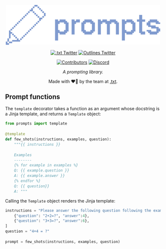 <div align="center" style="margin-bottom: 1em;">

<img src="./docs/assets/images/logo.png" alt="Prompts Logo" width=500></img>

[![.txt Twitter][dottxt-twitter-badge]][dottxt-twitter]
[![Outlines Twitter][outlines-twitter-badge]][outlines-twitter]

[![Contributors][contributors-badge]][contributors]
[![Discord][discord-badge]][discord]


*A prompting library.*

Made with ❤👷️ by the team at [.txt](https://dottxt.co).

</div>


## Prompt functions

The `template` decorator takes a function as an argument whose docstring is a Jinja template, and returns a `Template` object:

```python
from prompts import template

@template
def few_shots(instructions, examples, question):
    """{{ instructions }}

    Examples
    --------
    {% for example in examples %}
    Q: {{ example.question }}
    A: {{ example.answer }}
    {% endfor %}
    Q: {{ question}}
    A: """
```

Calling the `Template` object renders the Jinja template:

```python
instructions = "Please answer the following question following the examples" examples = [
    {"question": "2+2=?", "answer":4},
    {"question": "3+3=?", "answer":6},
]
question = "4+4 = ?"

prompt = few_shots(instructions, examples, question)
```


[contributors]: https://github.com/dottxt-ai/prompts/graphs/contributors
[contributors-badge]: https://img.shields.io/github/contributors/dottxt-ai/prompts?style=flat-square&logo=github&logoColor=white&color=ECEFF4
[dottxt-twitter]: https://twitter.com/dottxtai
[outlines-twitter]: https://twitter.com/OutlinesOSS
[discord]: https://discord.gg/R9DSu34mGd
[discord-badge]: https://img.shields.io/discord/1182316225284554793?color=81A1C1&logo=discord&logoColor=white&style=flat-square
[dottxt-twitter-badge]: https://img.shields.io/twitter/follow/dottxtai?style=social
[outlines-twitter-badge]: https://img.shields.io/twitter/follow/OutlinesOSS?style=social
